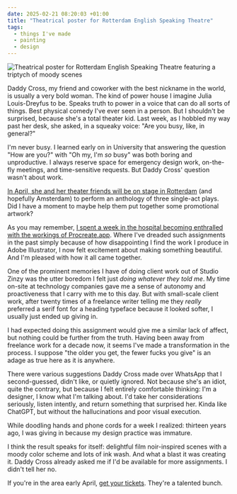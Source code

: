```yaml
---
date: 2025-02-21 08:20:03 +01:00
title: "Theatrical poster for Rotterdam English Speaking Theatre"
tags:
  - things I've made
  - painting
  - design
---
```


![Theatrical poster for Rotterdam English Speaking Theatre featuring a triptych of moody scenes](/img/photos/2025-02-21_rest-2025.png)

Daddy Cross, my friend and coworker with the best nickname in the world, is usually a very bold woman. The kind of power house I imagine Julia Louis-Dreyfus to be. Speaks truth to power in a voice that can do all sorts of things. Best physical comedy I've ever seen in a person. But I shouldn't be surprised, because she's a total theater kid. Last week, as I hobbled my way past her desk, she asked, in a squeaky voice: "Are you busy, like, in general?"

I'm never busy. I learned early on in University that answering the question "How are you?" with "Oh my, I'm _so_ busy" was both boring and unproductive. I always reserve space for emergency design work, on-the-fly meetings, and time-sensitive requests. But Daddy Cross' question wasn't about work.

<!--more-->

[In April, she and her theater friends will be on stage in Rotterdam](https://www.rotterdamenglishspeakingtheatre.nl/tickets.html) (and hopefully Amsterdam) to perform an anthology of three single-act plays. Did I have a moment to maybe help them put together some promotional artwork?

As you may remember, [I spent a week in the hospital becoming enthralled with the workings of Procreate.app](/2025/01/03/painting-fjords/). Where I've dreaded such assignments in the past simply because of how disappointing I find the work I produce in Adobe Illustrator, I now felt excitement about making something beautiful. And I'm pleased with how it all came together.

One of the prominent memories I have of doing client work out of Studio Zinzy was the utter boredom I felt just _doing whatever they told me_. My time on-site at technology companies gave me a sense of autonomy and proactiveness that I carry with me to this day. But with small-scale client work, after twenty times of a freelance writer telling me they _really_ preferred a serif font for a heading typeface because it looked softer, I usually just ended up giving in.

I had expected doing this assignment would give me a similar lack of affect, but nothing could be further from the truth. Having been away from freelance work for a decade now, it seems I've made a transformation in the process. I suppose "the older you get, the fewer fucks you give" is an adage as true here as it is anywhere.

There were various suggestions Daddy Cross made over WhatsApp that I second-guessed, didn't like, or quietly ignored. Not because she's an idiot, quite the contrary, but because I felt entirely comfortable thinking: I'm a designer, I know what I'm talking about. I'd take her considerations seriously, listen intently, and return something that surprised her. Kinda like ChatGPT, but without the hallucinations and poor visual execution.

While doodling hands and phone cords for a week I realized: thirteen years ago, I was giving in because my design practice was immature.

I think the result speaks for itself: delightful film noir-inspired scenes with a moody color scheme and lots of ink wash. And what a blast it was creating it. Daddy Cross already asked me if I'd be available for more assignments. I didn't tell her no.

If you're in the area early April, [get your tickets](https://www.rotterdamenglishspeakingtheatre.nl/tickets.html). They're a talented bunch.
